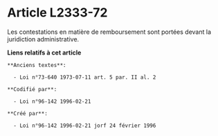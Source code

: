 # Article L2333-72

Les contestations en matière de remboursement sont portées devant la juridiction administrative.

**Liens relatifs à cet article**

	**Anciens textes**:

	  - Loi n°73-640 1973-07-11 art. 5 par. II al. 2

	**Codifié par**:

	  - Loi n°96-142 1996-02-21

	**Créé par**:

	  - Loi n°96-142 1996-02-21 jorf 24 février 1996
